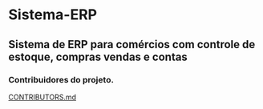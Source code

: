 # Sistema-ERP
## Sistema de ERP para comércios com controle de estoque, compras vendas e contas
### Contribuidores do projeto.
[CONTRIBUTORS.md](https://github.com/GrupoDeEstudosOpenSource/Sistema-ERP/blob/master/CONTRIBUTORS.md)
